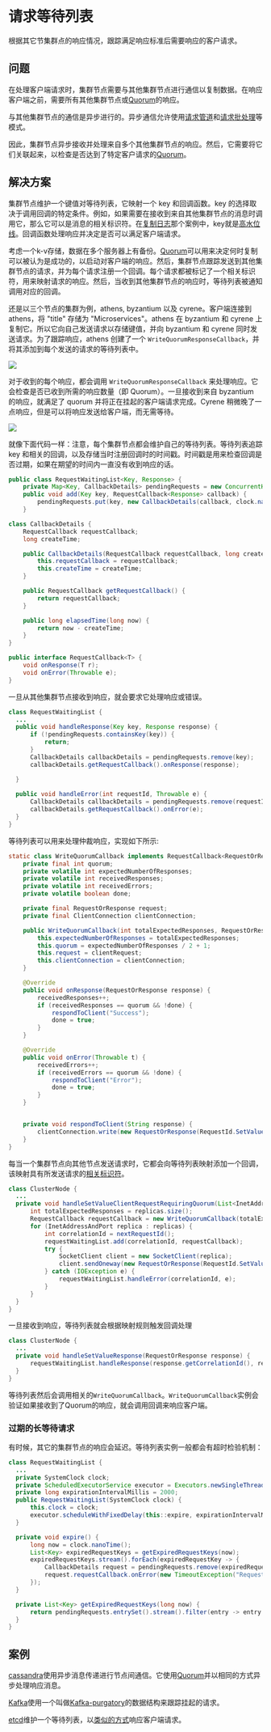 # 请求等待列表

根据其它节集群点的响应情况，跟踪满足响应标准后需要响应的客户请求。

## 问题

在处理客户端请求时，集群节点需要与其他集群节点进行通信以复制数据。在响应客户端之前，需要所有其他集群节点或[Quorum](Quorum.md)的响应。

与其他集群节点的通信是异步进行的。异步通信允许使用[请求管道](Request-Pipeline.md)和[请求批处理](Request-Batch.md)等模式。

因此，集群节点异步接收并处理来自多个其他集群节点的响应。然后，它需要将它们关联起来，以检查是否达到了特定客户请求的[Quorum](Quorum.md)。

## 解决方案

集群节点维护一个键值对等待列表，它映射一个 key 和回调函数。key 的选择取决于调用回调的特定条件。例如，如果需要在接收到来自其他集群节点的消息时调用它，那么它可以是消息的相关标识符。在[复制日志](Replicated-Log.md)那个案例中，key就是[高水位线](High-Water-Mark.md)。回调函数处理响应并决定是否可以满足客户端请求。

考虑一个k-v存储，数据在多个服务器上有备份。[Quorum](Quorum.md)可以用来决定何时复制可以被认为是成功的，以启动对客户端的响应。然后，集群节点跟踪发送到其他集群节点的请求，并为每个请求注册一个回调。每个请求都被标记了一个相关标识符，用来映射请求的响应。然后，当收到其他集群节点的响应时，等待列表被通知调用对应的回调。

还是以三个节点的集群为例，athens, byzantium 以及 cyrene。客户端连接到 athens，将 "title" 存储为 "Microservices"。athens 在 byzantium 和 cyrene 上复制它。所以它向自己发送请求以存储键值，并向 byzantium 和 cyrene 同时发送请求。为了跟踪响应，athens 创建了一个 `WriteQuorumResponseCallback`，并将其添加到每个发送的请求的等待列表中。

![](../asserts/async-message-passing-quorum-1.png)

对于收到的每个响应，都会调用 `WriteQuorumResponseCallback` 来处理响应。它会检查是否已收到所需的响应数量（即 Quorum）。一旦接收到来自 byzantium 的响应，就满足了 quorum 并将正在挂起的客户端请求完成。Cyrene 稍微晚了一点响应，但是可以将响应发送给客户端，而无需等待。

![](../asserts/async-message-passing-quorum-2.png)

就像下面代码一样：注意，每个集群节点都会维护自己的等待列表。等待列表追踪 key 和相关的回调，以及存储当时注册回调时的时间戳。时间戳是用来检查回调是否过期，如果在期望的时间内一直没有收到响应的话。

```java
public class RequestWaitingList<Key, Response> {
    private Map<Key, CallbackDetails> pendingRequests = new ConcurrentHashMap<>();
    public void add(Key key, RequestCallback<Response> callback) {
        pendingRequests.put(key, new CallbackDetails(callback, clock.nanoTime()));
    }

class CallbackDetails {
    RequestCallback requestCallback;
    long createTime;

    public CallbackDetails(RequestCallback requestCallback, long createTime) {
        this.requestCallback = requestCallback;
        this.createTime = createTime;
    }

    public RequestCallback getRequestCallback() {
        return requestCallback;
    }

    public long elapsedTime(long now) {
        return now - createTime;
    }
}

public interface RequestCallback<T> {
    void onResponse(T r);
    void onError(Throwable e);
}
```

一旦从其他集群节点接收到响应，就会要求它处理响应或错误。

```java
class RequestWaitingList {
  ...
  public void handleResponse(Key key, Response response) {
      if (!pendingRequests.containsKey(key)) {
          return;
      }
      CallbackDetails callbackDetails = pendingRequests.remove(key);
      callbackDetails.getRequestCallback().onResponse(response);

  }
  
  public void handleError(int requestId, Throwable e) {
      CallbackDetails callbackDetails = pendingRequests.remove(requestId);
      callbackDetails.getRequestCallback().onError(e);
  }
}
```

等待列表可以用来处理仲裁响应，实现如下所示:

```java
static class WriteQuorumCallback implements RequestCallback<RequestOrResponse> {
    private final int quorum;
    private volatile int expectedNumberOfResponses;
    private volatile int receivedResponses;
    private volatile int receivedErrors;
    private volatile boolean done;

    private final RequestOrResponse request;
    private final ClientConnection clientConnection;

    public WriteQuorumCallback(int totalExpectedResponses, RequestOrResponse clientRequest, ClientConnection clientConnection) {
        this.expectedNumberOfResponses = totalExpectedResponses;
        this.quorum = expectedNumberOfResponses / 2 + 1;
        this.request = clientRequest;
        this.clientConnection = clientConnection;
    }

    @Override
    public void onResponse(RequestOrResponse response) {
        receivedResponses++;
        if (receivedResponses == quorum && !done) {
            respondToClient("Success");
            done = true;
        }
    }

    @Override
    public void onError(Throwable t) {
        receivedErrors++;
        if (receivedErrors == quorum && !done) {
            respondToClient("Error");
            done = true;
        }
    }


    private void respondToClient(String response) {
        clientConnection.write(new RequestOrResponse(RequestId.SetValueResponse.getId(), response.getBytes(), request.getCorrelationId()));
    }
}
```

每当一个集群节点向其他节点发送请求时，它都会向等待列表映射添加一个回调，该映射具有所发送请求的[相关标识符](https://www.enterpriseintegrationpatterns.com/CorrelationIdentifier.html)。

```java
class ClusterNode {
  ...
  private void handleSetValueClientRequestRequiringQuorum(List<InetAddressAndPort> replicas, RequestOrResponse request, ClientConnection clientConnection) {
      int totalExpectedResponses = replicas.size();
      RequestCallback requestCallback = new WriteQuorumCallback(totalExpectedResponses, request, clientConnection);
      for (InetAddressAndPort replica : replicas) {
          int correlationId = nextRequestId();
          requestWaitingList.add(correlationId, requestCallback);
          try {
              SocketClient client = new SocketClient(replica);
              client.sendOneway(new RequestOrResponse(RequestId.SetValueRequest.getId(), request.getMessageBodyJson(), correlationId, listenAddress));
          } catch (IOException e) {
              requestWaitingList.handleError(correlationId, e);
          }
      }
  }
}
```

一旦接收到响应，等待列表就会根据映射规则触发回调处理

```java
class ClusterNode {
  ...
  private void handleSetValueResponse(RequestOrResponse response) {
      requestWaitingList.handleResponse(response.getCorrelationId(), response);
  }
}
```

等待列表然后会调用相关的`WriteQuorumCallback`。`WriteQuorumCallback`实例会验证如果接收到了Quorum的响应，就会调用回调来响应客户端。

### 过期的长等待请求

有时候，其它的集群节点的响应会延迟。等待列表实例一般都会有超时检验机制：

```java
class RequestWaitingList {
  ...
  private SystemClock clock;
  private ScheduledExecutorService executor = Executors.newSingleThreadScheduledExecutor();
  private long expirationIntervalMillis = 2000;
  public RequestWaitingList(SystemClock clock) {
      this.clock = clock;
      executor.scheduleWithFixedDelay(this::expire, expirationIntervalMillis, expirationIntervalMillis, MILLISECONDS);
  }

  private void expire() {
      long now = clock.nanoTime();
      List<Key> expiredRequestKeys = getExpiredRequestKeys(now);
      expiredRequestKeys.stream().forEach(expiredRequestKey -> {
          CallbackDetails request = pendingRequests.remove(expiredRequestKey);
          request.requestCallback.onError(new TimeoutException("Request expired"));
      });
  }

  private List<Key> getExpiredRequestKeys(long now) {
      return pendingRequests.entrySet().stream().filter(entry -> entry.getValue().elapsedTime(now) > expirationIntervalMillis).map(e -> e.getKey()).collect(Collectors.toList());
  }
}
```

## 案例

[cassandra](http://cassandra.apache.org/)使用异步消息传递进行节点间通信。它使用[Quorum](Quorum.md)并以相同的方式异步处理响应消息。

[Kafka](https://kafka.apache.org/)使用一个叫做[Kafka-purgatory](https://www.confluent.io/blog/apache-kafka-purgatory-hierarchical-timing-wheels/)的数据结构来跟踪挂起的请求。

[etcd](https://etcd.io/)维护一个等待列表，以[类似的方式](https://github.com/etcd-io/etcd/blob/main/pkg/wait/wait.go)响应客户端请求。

